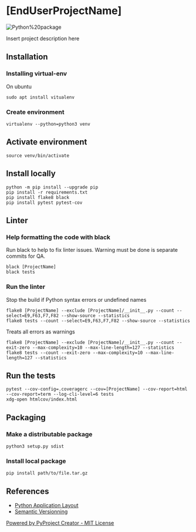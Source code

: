 # [EndUserProjectName]

![Python%20package](https://github.com/[ProjectSpace]/[ProjectName]/workflows/Python%20package/badge.svg)

Insert project description here

## Installation

### Installing virtual-env

On ubuntu

```
sudo apt install vitualenv
```

### Create environment

```
virtualenv --python=python3 venv
```

## Activate environment

```
source venv/bin/activate
```

## Install locally

```
python -m pip install --upgrade pip
pip install -r requirements.txt
pip install flake8 black
pip install pytest pytest-cov
```

## Linter

### Help formatting the code with black

Run black to help to fix linter issues. Warning must be done is separate commits for QA.

```
black [ProjectName]
black tests
```

### Run the linter

Stop the build if Python syntax errors or undefined names

```
flake8 [ProjectName] --exclude [ProjectName]/__init__.py --count --select=E9,F63,F7,F82 --show-source --statistics
flake8 tests --count --select=E9,F63,F7,F82 --show-source --statistics
```

Treats all errors as warnings

```
flake8 [ProjectName] --exclude [ProjectName]/__init__.py --count --exit-zero --max-complexity=10 --max-line-length=127 --statistics
flake8 tests --count --exit-zero --max-complexity=10 --max-line-length=127 --statistics
```

## Run the tests

```
pytest --cov-config=.coveragerc --cov=[ProjectName] --cov-report=html --cov-report=term --log-cli-level=6 tests
xdg-open htmlcov/index.html
```

## Packaging

### Make a distributable package

```
python3 setup.py sdist
```

### Install local package

```
pip install path/to/file.tar.gz
```

## References

* [Python Application Layout](https://realpython.com/python-application-layouts/)
* [Semantic Versionning](https://semver.org/)

[Powered by PyProject Creator - MIT License](https://github.com/soft-r-evolutions/pyproject_creator)
